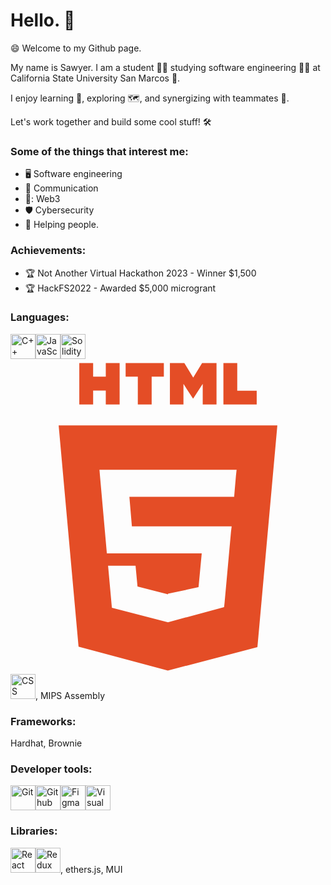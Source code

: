 # Hello. 👋 

😄 Welcome to my Github page.

My name is Sawyer. I am a student 👨‍🎓 studying software engineering 👨‍💻 at California State University San Marcos 🐾.

I enjoy learning 🧠,  exploring 🗺️, and synergizing with teammates 🤝.

Let's work together and build some cool stuff! 🛠️


### **Some of the things that interest me:**
+ 🖥️ Software engineering
+ 💬 Communication
+ 🔑: Web3
+ 🛡️ Cybersecurity
+ 🤙 Helping people. 



### **Achievements:**
+ 🏆 Not Another Virtual Hackathon 2023 - Winner $1,500
+ 🏆 HackFS2022 - Awarded $5,000 microgrant

### **Languages:**
<img src="https://cdn.jsdelivr.net/gh/devicons/devicon/icons/cplusplus/cplusplus-original.svg" alt="C++" width="40" height="40"/><img src="https://cdn.jsdelivr.net/gh/devicons/devicon/icons/javascript/javascript-original.svg" alt="JavaScript" width="40" height="40" /><img src="https://cdn.jsdelivr.net/gh/devicons/devicon/icons/solidity/solidity-original.svg" alt="Solidity" width="40" height="40" /><svg viewBox="0 0 128 128"><path fill="#E44D26" d="M19.569 27l8.087 89.919 36.289 9.682 36.39-9.499L108.431 27H19.569zM91.61 47.471l-.507 5.834L90.88 56H48.311l1.017 12h40.54l-.271 2.231-2.615 28.909-.192 1.69L64 106.964v-.005l-.027.012-22.777-5.916L39.65 84h11.168l.791 8.46 12.385 3.139.006-.234v.012l12.412-2.649L77.708 79H39.153l-2.734-30.836L36.152 45h55.724l-.266 2.471zM27.956 1.627h5.622v5.556h5.144V1.627h5.623v16.822h-5.623v-5.633h-5.143v5.633h-5.623V1.627zm23.782 5.579h-4.95V1.627h15.525v5.579h-4.952v11.243h-5.623V7.206zm13.039-5.579h5.862l3.607 5.911 3.603-5.911h5.865v16.822h-5.601v-8.338l-3.867 5.981h-.098l-3.87-5.981v8.338h-5.502V1.627zm21.736 0h5.624v11.262h7.907v5.561H86.513V1.627z"></path></svg><img src="https://cdn.jsdelivr.net/gh/devicons/devicon/icons/css3/css3-original.svg" alt="CSS" width="40" height="40" />, MIPS Assembly

### **Frameworks:**
Hardhat, Brownie

### **Developer tools:**
<img src="https://cdn.jsdelivr.net/gh/devicons/devicon/icons/git/git-original.svg" alt="Git" width="40" height="40" /><img src="https://cdn.jsdelivr.net/gh/devicons/devicon/icons/github/github-original.svg" alt="Github" width="40" height="40" /><img src="https://cdn.jsdelivr.net/gh/devicons/devicon/icons/figma/figma-original.svg" alt="Figma" width="40" height="40" /><img src="https://cdn.jsdelivr.net/gh/devicons/devicon/icons/vscode/vscode-original-wordmark.svg" alt="Visual Studio Code" width="40" height="40" />
          
          
### **Libraries:**
<img src="https://cdn.jsdelivr.net/gh/devicons/devicon/icons/react/react-original.svg" alt="React" width="40" height="40" /><img src="https://cdn.jsdelivr.net/gh/devicons/devicon/icons/redux/redux-original.svg" alt="Redux" width="40" height="40" />, ethers.js, MUI          
